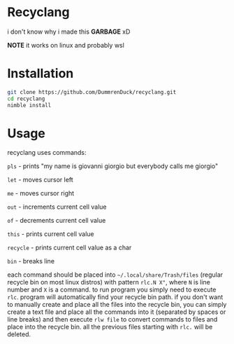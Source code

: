 # Recyclang
i don't know why i made this **GARBAGE** xD

**NOTE** it works on linux and probably wsl

# Installation
```bash
git clone https://github.com/DummrenDuck/recyclang.git
cd recyclang
nimble install
```

# Usage
recyclang uses commands:

`pls` - prints "my name is giovanni giorgio but everybody calls me giorgio"

`let` - moves cursor left

`me` - moves cursor right

`out` - increments current cell value

`of` - decrements current cell value

`this` - prints current cell value

`recycle` - prints current cell value as a char

`bin` - breaks line

each command should be placed into `~/.local/share/Trash/files` (regular recycle bin on most linux distros) with pattern `rlc.N X"`, where `N` is line number and `X` is a command. to run program you simply need to execute `rlc`. program will automatically find your recycle bin path.
if you don't want to manually create and place all the files into the recycle bin, you can simply create a text file and place all the commands into it (separated by spaces or line breaks) and then execute `rlw file` to convert commands to files and place into the recycle bin. all the previous files starting with `rlc.` will be deleted.
